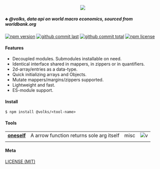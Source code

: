 <div style="text-align:center">
	<img src="media/logo.default.png" />
</div>

##### :clubs: @volks, data api on world macro economics, sourced from worldbank.org

[![npm version][badge-npm-version]][url-npm]
[![github commit last][badge-github-last-commit]][url-github]
[![github commit total][badge-github-commit-count]][url-github]
[![npm license][badge-npm-license]][url-npm]

[//]: <> (Shields)
[badge-npm-version]: https://flat.badgen.net/npm/v/@volks/oneself
[badge-npm-license]: https://flat.badgen.net/npm/license/@volks/oneself
[badge-github-last-commit]: https://flat.badgen.net/github/last-commit/hoyeungw/volks
[badge-github-commit-count]: https://flat.badgen.net/github/commits/hoyeungw/volks

[//]: <> (Link)
[url-github]: https://github.com/hoyeungw/volks
[url-npm]: https://npmjs.org/package/@volks/oneself

#### Features
- Decoupled modules. Submodules installable on need.
- Identical interface shared in mappers, in zippers or in quantifiers.
- 2d-array/entries as a data-type.
- Quick initializing arrays and Objects.
- Mutate mappers/margins/zippers supported.
- Lightweight and fast.
- ES-module support.

#### Install

```console
$ npm install @volks/<tool-name>
```

#### Tools
|                                                            |                                    |            |                       |
| ---------------------------------------------------------- | ---------------------------------- | ---------- |---------------------- |
| [**oneself**](packages/oneself)                 | A arrow function returns sole arg itself            | misc       |![v][oneself-dm] |
|                                                            |                                    |            |                       |

[//]: <> (Local routes)
[oneself-dm]: https://flat.badgen.net/npm/dm/@volks/oneself

#### Meta
[LICENSE (MIT)](LICENSE)

